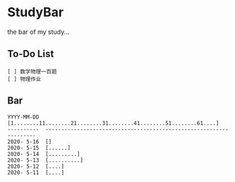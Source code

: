 # StudyBar
the bar of my study...

To-Do List
----------

``` text
[ ] 数学物理一百题
[ ] 物理作业
```

Bar
---

``` text
YYYY-MM-DD  [1........11........21........31........41........51........61....]
----------  -------------------------------------------------------------------
2020- 5-16  []
2020- 5-15  [......]
2020- 5-14  [.........]
2020- 5-13  [..........]
2020- 5-12  [....]
2020- 5-11  [....]
```

